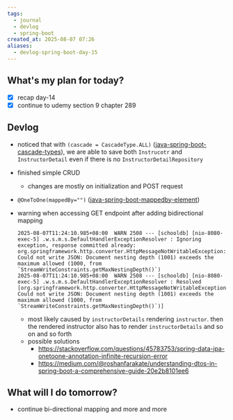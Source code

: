 ```yaml
---
tags:
  - journal
  - devlog
  - spring-boot
created_at: 2025-08-07 07:26
aliases:
  - devlog-spring-boot-day-15
---
```

## What's my plan for today?
- [x] recap day-14
- [x] continue to udemy section 9 chapter 289

## Devlog
- noticed that with `(cascade = CascadeType.ALL)` ([java-spring-boot-cascade-types](../dev/java/spring/java-spring-boot-cascade-types.md)), we are able to save both `Instrucotr` and `InstructorDetail` even if there is no `InstructorDetailRepository`
- finished simple CRUD
	- changes are mostly on initialization and POST request
- `@OneToOne(mappedBy="")` ([java-spring-boot-mappedby-element](../dev/java/spring/java-spring-boot-onetoone-annotation.md))
	
- warning when accessing GET endpoint after adding bidirectional mapping
	```log
	2025-08-07T11:24:10.985+08:00  WARN 2508 --- [schooldb] [nio-8080-exec-5] .w.s.m.s.DefaultHandlerExceptionResolver : Ignoring exception, response committed already: org.springframework.http.converter.HttpMessageNotWritableException: Could not write JSON: Document nesting depth (1001) exceeds the maximum allowed (1000, from `StreamWriteConstraints.getMaxNestingDepth()`)
	2025-08-07T11:24:10.985+08:00  WARN 2508 --- [schooldb] [nio-8080-exec-5] .w.s.m.s.DefaultHandlerExceptionResolver : Resolved [org.springframework.http.converter.HttpMessageNotWritableException: Could not write JSON: Document nesting depth (1001) exceeds the maximum allowed (1000, from `StreamWriteConstraints.getMaxNestingDepth()`)]
	```
	- most likely caused by `instructorDetails` rendering `instructor`. then the rendered instructor also has to render `instructorDetails` and so on and so forth
	- possible solutions
		- https://stackoverflow.com/questions/45783753/spring-data-jpa-onetoone-annotation-infinite-recursion-error
		- https://medium.com/@roshanfarakate/understanding-dtos-in-spring-boot-a-comprehensive-guide-20e2b8101ee6

## What will I do tomorrow?
- continue bi-directional mapping and more and more